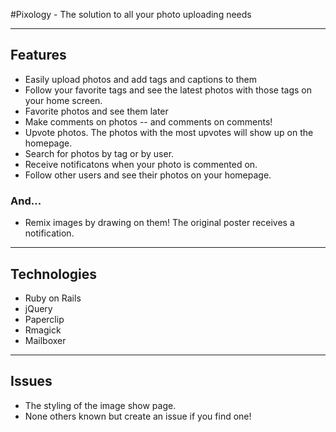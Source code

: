 #Pixology - The solution to all your photo uploading needs

---

## Features

  * Easily upload photos and add tags and captions to them
  * Follow your favorite tags and see the latest photos with those tags on your home screen.
  * Favorite photos and see them later
  * Make comments on photos --  and comments on comments!
  * Upvote photos. The photos with the most upvotes will show up on the homepage.
  * Search for photos by tag or by user.
  * Receive notificatons when your photo is commented on.
  * Follow other users and see their photos on your homepage.

  ### And...

  * Remix images by drawing on them! The original poster receives a notification.

---

## Technologies

  * Ruby on Rails
  * jQuery
  * Paperclip
  * Rmagick
  * Mailboxer

---

## Issues

  * The styling of the image show page.
  * None others known but create an issue if you find one!

